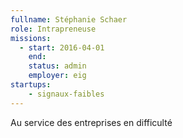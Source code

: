 ```yaml
---
fullname: Stéphanie Schaer
role: Intrapreneuse
missions:
  - start: 2016-04-01
    end:
    status: admin
    employer: eig
startups:
    - signaux-faibles
---
```


Au service des entreprises en difficulté

